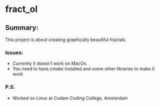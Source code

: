 # fract_ol

## Summary:
This project is about creating graphically beautiful fractals

### Issues:
- Currently it doesn't work on MacOs.
- You need to have cmake installed and some other libraries to make it work

### P.S.
- Worked on Linux at Codam Coding College, Amsterdam